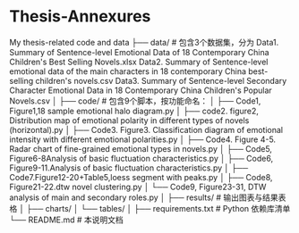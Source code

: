 # Thesis-Annexures
My thesis-related code and data
├── data/                  # 包含3个数据集，分为 Data1. Summary of Sentence-level Emotional Data of 18 Contemporary China Children's Best Selling Novels.xlsx
Data2. Summary of Sentence-level emotional data of the main characters in 18 contemporary China best-selling children's novels.csv
Data3. Summary of Sentence-level Secondary Character Emotional Data in 18 Contemporary China Children's Popular Novels.csv
│
├── code/                  # 包含9个脚本，按功能命名：
│   ├── Code1, Figure1,18 sample emotional halo diagram.py
│   ├── code2. figure2, Distribution map of emotional polarity in different types of novels (horizontal).py
│   ├── Code3. Figure3. Classification diagram of emotional intensity with different emotional polarities.py
│   ├── Code4. Figure 4-5. Radar chart of fine-grained emotional types in novels.py
│   ├── Code5, Figure6-8Analysis of basic fluctuation characteristics.py
│   ├── Code6, Figure9-11.Analysis of basic fluctuation characteristics.py
│   ├── Code7.Figure12-20+Table5,loess segment with peaks.py
│   ├── Code8, Figure21-22.dtw novel clustering.py
│   └── Code9, Figure23-31, DTW analysis of main and secondary roles.py
│
├── results/               # 输出图表与结果表格
│   ├── charts/
│   └── tables/
│
├── requirements.txt       # Python 依赖库清单
└── README.md              # 本说明文档
